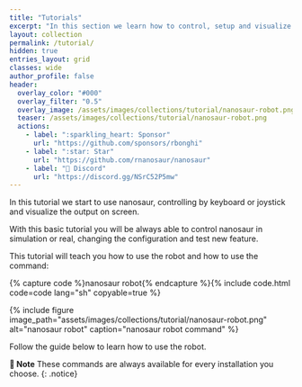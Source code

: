 ```yaml
---
title: "Tutorials"
excerpt: "In this section we learn how to control, setup and visualize nanosaur. The basic skills to work with nanosaur."
layout: collection
permalink: /tutorial/
hidden: true
entries_layout: grid
classes: wide
author_profile: false
header:
  overlay_color: "#000"
  overlay_filter: "0.5"
  overlay_image: /assets/images/collections/tutorial/nanosaur-robot.png
  teaser: /assets/images/collections/tutorial/nanosaur-robot.png
  actions:
    - label: ":sparkling_heart: Sponsor"
      url: "https://github.com/sponsors/rbonghi"
    - label: ":star: Star"
      url: "https://github.com/rnanosaur/nanosaur"
    - label: "🤖 Discord"
      url: "https://discord.gg/NSrC52P5mw"
---
```


In this tutorial we start to use nanosaur, controlling by keyboard or joystick and visualize the output on screen.

With this basic tutorial you will be always able to control nanosaur in simulation or real, changing the configuration and test new feature.

This tutorial will teach you how to use the robot and how to use the command:

{% capture code %}nanosaur robot{% endcapture %}{% include code.html code=code lang="sh" copyable=true %}

{% include figure image_path="assets/images/collections/tutorial/nanosaur-robot.png" alt="nanosaur robot" caption="nanosaur robot command" %}

Follow the guide below to learn how to use the robot.

**:memo: Note** These commands are always available for every installation you choose.
{: .notice}
